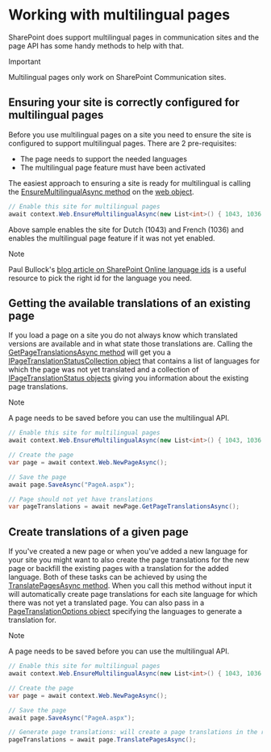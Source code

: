 # Working with multilingual pages

SharePoint does support multilingual pages in communication sites and the page API has some handy methods to help with that.

> [!Important]
> Multilingual pages only work on SharePoint Communication sites.

## Ensuring your site is correctly configured for multilingual pages

Before you use multilingual pages on a site you need to ensure the site is configured to support multilingual pages. There are 2 pre-requisites:

- The page needs to support the needed languages
- The multilingual page feature must have been activated

The easiest approach to ensuring a site is ready for multilingual is calling the [EnsureMultilingualAsync method](https://pnp.github.io/pnpcore/api/PnP.Core.Model.SharePoint.IWeb.html#PnP_Core_Model_SharePoint_IWeb_EnsureMultilingualAsync_PnP_Core_Model_SharePoint_List_System_Int32__) on the [web object](https://pnp.github.io/pnpcore/api/PnP.Core.Model.SharePoint.IWeb.html).

```csharp
// Enable this site for multilingual pages
await context.Web.EnsureMultilingualAsync(new List<int>() { 1043, 1036 });
```

Above sample enables the site for Dutch (1043) and French (1036) and enables the multilingual page feature if it was not yet enabled.

> [!Note]
> Paul Bullock's [blog article on SharePoint Online language ids](https://capacreative.co.uk/resources/reference-sharepoint-online-languages-ids/) is a useful resource to pick the right id for the language you need.

## Getting the available translations of an existing page

If you load a page on a site you do not always know which translated versions are available and in what state those translations are. Calling the [GetPageTranslationsAsync method](https://pnp.github.io/pnpcore/api/PnP.Core.Model.SharePoint.IPage.html#PnP_Core_Model_SharePoint_IPage_GetPageTranslationsAsync) will get you a [IPageTranslationStatusCollection object](https://pnp.github.io/pnpcore/api/PnP.Core.Model.SharePoint.IPageTranslationStatusCollection.html) that contains a list of languages for which the page was not yet translated and a collection of [IPageTranslationStatus objects](https://pnp.github.io/pnpcore/api/PnP.Core.Model.SharePoint.IPageTranslationStatus.html) giving you information about the existing page translations.

> [!Note]
> A page needs to be saved before you can use the multilingual API.

```csharp
// Enable this site for multilingual pages
await context.Web.EnsureMultilingualAsync(new List<int>() { 1043, 1036 });

// Create the page
var page = await context.Web.NewPageAsync();

// Save the page
await page.SaveAsync("PageA.aspx");

// Page should not yet have translations
var pageTranslations = await newPage.GetPageTranslationsAsync();
```

## Create translations of a given page

If you've created a new page or when you've added a new language for your site you might want to also create the page translations for the new page or backfill the existing pages with a translation for the added language. Both of these tasks can be achieved by using the [TranslatePagesAsync method](https://pnp.github.io/pnpcore/api/PnP.Core.Model.SharePoint.IPage.html#collapsible-PnP_Core_Model_SharePoint_IPage_TranslatePagesAsync_PnP_Core_Model_SharePoint_PageTranslationOptions_). When you call this method without input it will automatically create page translations for each site language for which there was not yet a translated page. You can also pass in a [PageTranslationOptions object](https://pnp.github.io/pnpcore/api/PnP.Core.Model.SharePoint.PageTranslationOptions.html) specifying the languages to generate a translation for.

> [!Note]
> A page needs to be saved before you can use the multilingual API.

```csharp
// Enable this site for multilingual pages
await context.Web.EnsureMultilingualAsync(new List<int>() { 1043, 1036 });

// Create the page
var page = await context.Web.NewPageAsync();

// Save the page
await page.SaveAsync("PageA.aspx");

// Generate page translations: will create a page translations in the respective nl and fr folders
pageTranslations = await page.TranslatePagesAsync();
```
